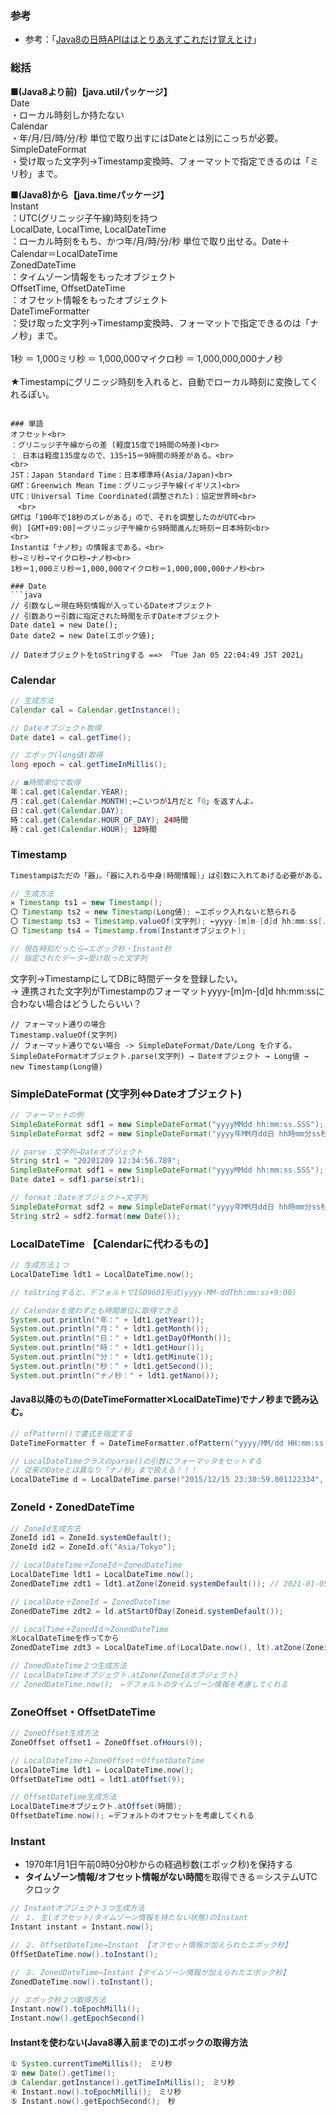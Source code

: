 ### 参考
- 参考：「[Java8の日時APIははとりあえずこれだけ覚えとけ](https://qiita.com/tag1216/items/91a471b33f383981bfaa)」

### 総括

**■(Java8より前)【java.utilパッケージ】**<br>
Date<br>
・ローカル時刻しか持たない<br>
Calendar<br>
・年/月/日/時/分/秒 単位で取り出すにはDateとは別にこっちが必要。<br>
SimpleDateFormat<br>
・受け取った文字列→Timestamp変換時、フォーマットで指定できるのは「ミリ秒」まで。<br>

**■(Java8)から【java.timeパッケージ】**<br>
Instant<br>
：UTC(グリニッジ子午線)時刻を持つ<br>
LocalDate, LocalTime, LocalDateTime<br>
：ローカル時刻をもち、かつ年/月/時/分/秒 単位で取り出せる。Date＋Calendar＝LocalDateTime<br>
ZonedDateTime<br>
：タイムゾーン情報をもったオブジェクト<br>
OffsetTime, OffsetDateTime<br>
：オフセット情報をもったオブジェクト<br>
DateTimeFormatter<br>
：受け取った文字列→Timestamp変換時、フォーマットで指定できるのは「ナノ秒」まで。<br>
<br>
1秒 ＝ 1,000ミリ秒 ＝ 1,000,000マイクロ秒 ＝ 1,000,000,000ナノ秒<br>
<br>
★Timestampにグリニッジ時刻を入れると、自動でローカル時刻に変換してくれるぽい。<br>
```

### 単語
オフセット<br>
：グリニッジ子午線からの差 (軽度15度で1時間の時差)<br>
： 日本は軽度135度なので、135÷15＝9時間の時差がある。<br>
<br>
JST：Japan Standard Time：日本標準時(Asia/Japan)<br>
GMT：Greenwich Mean Time：グリニッジ子午線(イギリス)<br>
UTC：Universal Time Coordinated(調整された)：協定世界時<br>
　<br>
GMTは「100年で18秒のズレがある」ので、それを調整したのがUTC<br>
例) [GMT+09:00]＝グリニッジ子午線から9時間進んだ時刻＝日本時刻<br>
<br>
Instantは「ナノ秒」の情報まである。<br>
秒→ミリ秒→マイクロ秒→ナノ秒<br>
1秒＝1,000ミリ秒＝1,000,000マイクロ秒＝1,000,000,000ナノ秒<br>

### Date
```java
// 引数なし＝現在時刻情報が入っているDateオブジェクト
// 引数あり＝引数に指定された時間を示すDateオブジェクト
Date date1 = new Date();
Date date2 = new Date(エポック値);

// DateオブジェクトをtoStringする ==> 「Tue Jan 05 22:04:49 JST 2021」
```

### Calendar
```java
// 生成方法
Calendar cal = Calendar.getInstance();

// Dateオブジェクト取得
Date date1 = cal.getTime();

// エポック(long値)取得
long epoch = cal.getTimeInMillis();

// ■時間単位で取得
年：cal.get(Calendar.YEAR);
月：cal.get(Calendar.MONTH);←こいつが1月だと「0」を返すんよ。
日：cal.get(Calendar.DAY);
時：cal.get(Calendar.HOUR_OF_DAY); 24時間
時：cal.get(Calendar.HOUR); 12時間
```

### Timestamp
```java
Timestampはただの「器」。「器に入れる中身(時間情報)」は引数に入れてあげる必要がある。

// 生成方法
✕ Timestamp ts1 = new Timestamp();
〇 Timestamp ts2 = new Timestamp(Long値); ←エポック入れないと怒られる
〇 Timestamp ts3 = Timestamp.valueOf(文字列); ←yyyy-[m]m-[d]d hh:mm:ss[.f...] でないと無理。
〇 Timestamp ts4 = Timestamp.from(Instantオブジェクト); 

// 現在時刻だったら→エポック秒・Instant秒
// 指定されたデータ→受け取った文字列
```
文字列→TimestampにしてDBに時間データを登録したい。<br>
→ 連携された文字列がTimestampのフォーマットyyyy-[m]m-[d]d hh:mm:ssに合わない場合はどうしたらいい？
```
// フォーマット通りの場合　
Timestamp.valueOf(文字列)
// フォーマット通りでない場合 -> SimpleDateFormat/Date/Long を介する。
SimpleDateFormatオブジェクト.parse(文字列) → Dateオブジェクト → Long値 → new Timestamp(Long値)
```

### SimpleDateFormat (文字列⇔Dateオブジェクト)
```java
// フォーマットの例
SimpleDateFormat sdf1 = new SimpleDateFormat("yyyyMMdd hh:mm:ss.SSS");
SimpleDateFormat sdf2 = new SimpleDateFormat("yyyy年MM月dd日 hh時mm分ss秒");

// parse：文字列→Dateオブジェクト
String str1 = "20201209 12:34:56.789";
SimpleDateFormat sdf1 = new SimpleDateFormat("yyyyMMdd hh:mm:ss.SSS");
Date date1 = sdf1.parse(str1);

// format：Dateオブジェクト→文字列
SimpleDateFormat sdf2 = new SimpleDateFormat("yyyy年MM月dd日 hh時mm分ss秒");
String str2 = sdf2.format(new Date()); 
```

### LocalDateTime 【Calendarに代わるもの】
```java
// 生成方法１つ
LocalDateTime ldt1 = LocalDateTime.now();

// toStringすると、デフォルトでISO9601形式(yyyy-MM-ddThh:mm:ss+9:00)

// Calendarを使わずとも時間単位に取得できる
System.out.println("年：" + ldt1.getYear());
System.out.println("月：" + ldt1.getMonth());
System.out.println("日：" + ldt1.getDayOfMonth());
System.out.println("時：" + ldt1.getHour());
System.out.println("分：" + ldt1.getMinute());
System.out.println("秒：" + ldt1.getSecond());
System.out.println("ナノ秒：" + ldt1.getNano());
```

#### Java8以降のもの(DateTimeFormatter✕LocalDateTime)でナノ秒まで読み込む。
```java
// ofPattern()で書式を指定する
DateTimeFormatter f = DateTimeFormatter.ofPattern("yyyy/MM/dd HH:mm:ss.SSSSSSSSS");

// LocalDateTimeクラスのparse()の引数にフォーマッタをセットする
// 従来のDateとは異なり「ナノ秒」まで扱える！！！
LocalDateTime d = LocalDateTime.parse("2015/12/15 23:30:59.001122334", f);
```

### ZoneId・ZonedDateTime
```java
// ZoneId生成方法
ZoneId id1 = ZoneId.systemDefault();
ZoneId id2 = ZoneId.of("Asia/Tokyo");

// LocalDateTime＋ZoneId＝ZonedDateTime
LocalDateTime ldt1 = LocalDateTime.now();
ZonedDateTime zdt1 = ldt1.atZone(Zoneid.systemDefault()); // 2021-01-05T22:56:33.061+09:00[Asia/Tokyo]

// LocalDate＋ZoneId = ZonedDateTime
ZonedDateTime zdt2 = ld.atStartOfDay(Zoneid.systemDefault());

// LocalTime＋ZonedId＝ZonedDateTime
※LocalDateTimeを作ってから
ZonedDateTime zdt3 = LocalDateTime.of(LocalDate.now(), lt).atZone(Zoneid.systemDefault());

// ZonedDateTime２つ生成方法
// LocalDateTimeオブジェクト.atZone(ZoneIdオブジェクト)
// ZonedDateTime.now();　←デフォルトのタイムゾーン情報を考慮してくれる
```

### ZoneOffset・OffsetDateTime
```java
// ZoneOffset生成方法
ZoneOffset offset1 = ZoneOffset.ofHours(9);

// LocalDateTime＋ZoneOffset＝OffsetDateTime
LocalDateTime ldt1 = LocalDateTime.now();
OffsetDateTime odt1 = ldt1.atOffset(9);

// OffsetDateTime生成方法
LocalDateTimeオブジェクト.atOffset(時間);
OffsetDateTime.now(); ←デフォルトのオフセットを考慮してくれる
```

### Instant
- 1970年1月1日午前0時0分0秒からの経過秒数(エポック秒)を保持する
- **タイムゾーン情報/オフセット情報がない時間**を取得できる＝システムUTCクロック
```java
// Instantオブジェクト３つ生成方法
// １. 生(オフセット/タイムゾーン情報を持たない状態)のInstant
Instant instant = Instant.now();

// ２. OffsetDateTime→Instant 【オフセット情報が加えられたエポック秒】
OffSetDateTime.now().toInstant();

// ３. ZonedDateTime→Instant【タイムゾーン情報が加えられたエポック秒】
ZonedDateTime.now().toInstant();

// エポック秒２つ取得方法
Instant.now().toEpochMilli();
Instant.now().getEpochSecond()
```

#### Instantを使わない(Java8導入前までの)エポックの取得方法
```java
① System.currentTimeMillis();　ミリ秒
② new Date().getTime();
③ Calendar.getInstance().getTimeInMillis();　ミリ秒
④ Instant.now().toEpochMilli();　ミリ秒
⑤ Instant.now().getEpochSecond();　秒
